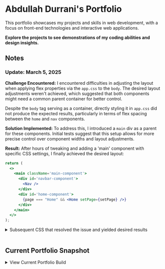 # Abdullah Durrani's Portfolio

This portfolio showcases my projects and skills in web development, with a focus on front-end technologies and interactive web applications.

**Explore the projects to see demonstrations of my coding abilities and design insights.**

## Notes

### Update: March 5, 2025

**Challenge Encountered:**
I encountered difficulties in adjusting the layout when applying flex properties via the `app.css` to the `body`. The desired layout adjustments weren't achieved, which suggested that both components might need a common parent container for better control.

Despite the `body` tag serving as a container, directly styling it in `app.css` did not produce the expected results, particularly in terms of flex spacing between the `home` and `nav` components.

**Solution Implemented:**
To address this, I introduced a `main` div as a parent for these components. Initial tests suggest that this setup allows for more precise control over component widths and layout adjustments.

**Result:**
After hours of tweaking and adding a 'main' component with specific CSS settings, I finally achieved the desired layout:

```jsx
return (
  <>
    <main className='main-component'>
      <div id='navbar-component'> 
        <Nav />
      </div>
      <div id='home-component'>
        {page === "Home" && <Home setPage={setPage} />}
      </div>
    </main>
  </>
);
```

<details>
<summary>Subsequent CSS that resolved the issue and yielded desired results</summary>

```css
.main-component {
    border: 10px solid black;
    width: 98vw;
    height: 96vh;
    display: flex;
    flex-direction: column;
    justify-content: space-between;
}
```
</details>
<br>

## Current Portfolio Snapshot
<details> 
<summary>View Current Portfolio Build</summary> 

<img src="frontend/src/assets/images/current_portfolio_build_3:5:25.png" width="600px" height="300px" alt="Current Portfolio Build"> 
</details> 
